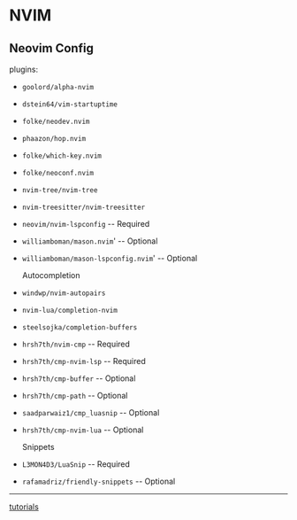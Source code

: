 # NVIM
## Neovim Config

plugins:
- `goolord/alpha-nvim`
- `dstein64/vim-startuptime`
- `folke/neodev.nvim`
- `phaazon/hop.nvim`
- `folke/which-key.nvim`
- `folke/neoconf.nvim`
- `nvim-tree/nvim-tree`
- `nvim-treesitter/nvim-treesitter`
- `neovim/nvim-lspconfig`             -- Required
- `williamboman/mason.nvim`'           -- Optional
- `williamboman/mason-lspconfig.nvim`' -- Optional

    Autocompletion
- `windwp/nvim-autopairs`
- `nvim-lua/completion-nvim`
- `steelsojka/completion-buffers`
- `hrsh7th/nvim-cmp`        -- Required
- `hrsh7th/cmp-nvim-lsp`     -- Required
- `hrsh7th/cmp-buffer`       -- Optional
- `hrsh7th/cmp-path`         -- Optional
- `saadparwaiz1/cmp_luasnip` -- Optional
- `hrsh7th/cmp-nvim-lua`     -- Optional

    Snippets
- `L3MON4D3/LuaSnip`             -- Required
- `rafamadriz/friendly-snippets` -- Optional
---
[tutorials](https://medium.com/@shaikzahid0713/the-neovim-series-32163eb1f5d0)
